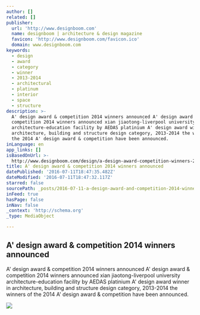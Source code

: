 ```yaml
---
author: []
related: []
publisher:
  url: 'http://www.designboom.com'
  name: designboom | architecture & design magazine
  favicon: 'http://www.designboom.com/favicon.ico'
  domain: www.designboom.com
keywords:
  - design
  - award
  - category
  - winner
  - 2013-2014
  - architectural
  - platinum
  - interior
  - space
  - structure
description: >-
  A' design award & competition 2014 winners announced A' design award &
  competition 2014 winners announced xian jiaotong-liverpool university
  architecture-education facility by AEDAS platinium A' design award winner in
  architecture, building and structure design category, 2013-2014 the winners of
  the 2014 A' design award & competition have been announced.
inLanguage: en
app_links: []
isBasedOnUrl: >-
  http://www.designboom.com/design/a-design-award-competition-winners-2014-04-15-2014/
title: A' design award & competition 2014 winners announced
datePublished: '2016-07-11T18:47:35.482Z'
dateModified: '2016-07-11T18:47:32.117Z'
starred: false
sourcePath: _posts/2016-07-11-a-design-award-and-competition-2014-winners-announced.md
inFeed: true
hasPage: false
inNav: false
_context: 'http://schema.org'
_type: MediaObject

---
```

<article style=""><h1>A' design award &amp; competition 2014 winners announced</h1><p>A' design award &amp; competition 2014 winners announced A' design award &amp; competition 2014 winners announced xian jiaotong-liverpool university architecture-education facility by AEDAS platinium A' design award winner in architecture, building and structure design category, 2013-2014 the winners of the 2014 A' design award &amp; competition have been announced.</p><img src="http://www.designboom.com/wp-content/uploads/2014/04/A-design-award-competition-2013-2014-winners-designboom-01.jpg" /></article>